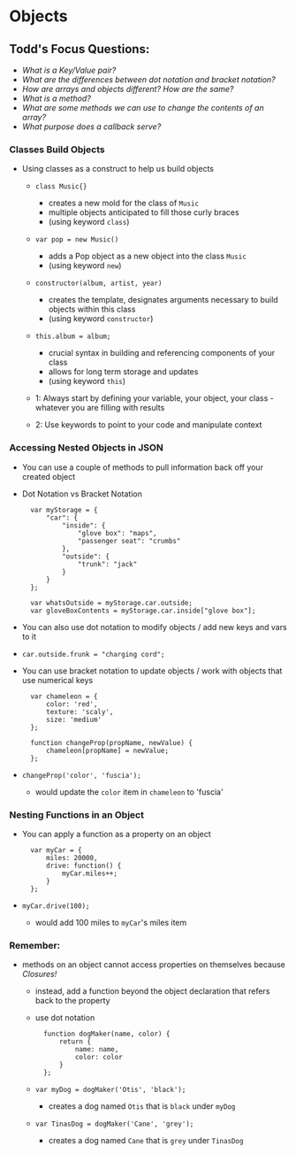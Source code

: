 # Objects

## Todd's Focus Questions:
- _What is a Key/Value pair?_
- _What are the differences between dot notation and bracket notation?_
- _How are arrays and objects different? How are the same?_
- _What is a method?_
- _What are some methods we can use to change the contents of an array?_
- _What purpose does a callback serve?_


### Classes Build Objects
- Using classes as a construct to help us build objects
    - `class Music{} `
        - creates a new mold for the class of `Music`
        - multiple objects anticipated to fill those curly braces 
        - (using keyword `class`)
    
    - `var pop = new Music()` 
        - adds a Pop object as a new object into the class `Music`
        - (using keyword `new`)
    
    - `constructor(album, artist, year)`
        - creates the template, designates arguments necessary to build objects within this class
        - (using keyword `constructor`)

    - `this.album = album;`
        - crucial syntax in building and referencing components of your class
        - allows for long term storage and updates
        - (using keyword `this`)

    - 1: Always start by defining your variable, your object, your class - whatever you are filling with results
    - 2: Use keywords to point to your code and manipulate context

### Accessing Nested Objects in JSON
- You can use a couple of methods to pull information back off your created object
- Dot Notation vs Bracket Notation

        var myStorage = {
            "car": {
                "inside": {
                    "glove box": "maps",
                    "passenger seat": "crumbs"
                },
                "outside": {
                    "trunk": "jack"
                }
            }
        };

        var whatsOutside = myStorage.car.outside;
        var gloveBoxContents = myStorage.car.inside["glove box"];

- You can also use dot notation to modify objects / add new keys and vars to it
- `car.outside.frunk = "charging cord";`

- You can use bracket notation to update objects / work with objects that use numerical keys

        var chameleon = {
            color: 'red',
            texture: 'scaly',
            size: 'medium'
        };

        function changeProp(propName, newValue) {
            chameleon[propName] = newValue;
        };

- `changeProp('color', 'fuscia');`
    - would update the `color` item in `chameleon` to 'fuscia'

### Nesting Functions in an Object
- You can apply a function as a property on an object

        var myCar = {
            miles: 20000,
            drive: function() {
                myCar.miles++;
            }
        };

- `myCar.drive(100);`
    - would add 100 miles to `myCar`'s miles item

### Remember:
- methods on an object cannot access properties on themselves because *Closures!*
    - instead, add a function beyond the object declaration that refers back to the property
    - use dot notation

            function dogMaker(name, color) {
                return {
                    name: name,
                    color: color
                }
            };

    - `var myDog = dogMaker('Otis', 'black');`
        - creates a dog named `Otis` that is `black` under `myDog`
    - `var TinasDog = dogMaker('Cane', 'grey');`
        - creates a dog named `Cane` that is `grey` under `TinasDog`